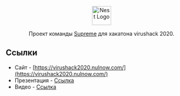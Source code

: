 <p align="center">
  <a href="https://virushack2020.nulnow.com" target="blank"><img src="https://virushack2020.nulnow.com/logo.png" width="50" alt="Nest Logo" /></a>
</p>
  
  <p align="center">Проект команды <a href="https://virushack2020.nulnow.com" target="blank">Supreme</a> для хакатона virushack 2020.</p>
    <p align="center">

  <!--[![Backers on Open Collective](https://opencollective.com/nest/backers/badge.svg)](https://opencollective.com/nest#backer)
  [![Sponsors on Open Collective](https://opencollective.com/nest/sponsors/badge.svg)](https://opencollective.com/nest#sponsor)-->

<!--
## Описание

## Установка

```bash
$ npm install
```

## Запуск сервера

```bash
$ npm run start
```

-->

## Ссылки

- Сайт - [https://virushack2020.nulnow.com/](https://virushack2020.nulnow.com/)
- Презентация - [Ссылка](https://docs.google.com/presentation/d/1hGRyi9NYauJKIBfix85qJvxBHf67OKX72318u63Py1E/edit#slide=id.g5fea0672d6_0_11)
- Видео - [Ссылка](https://virushack2020.nulnow.com/video.mp4)

